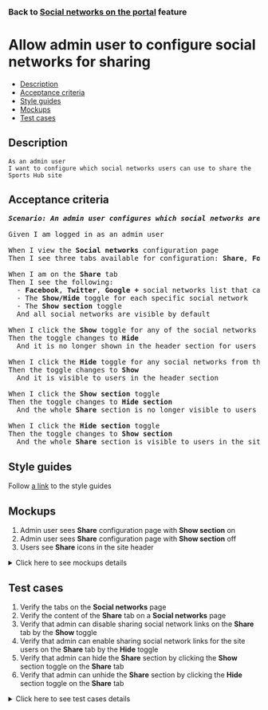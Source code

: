 ### Back to [Social networks on the portal](../../README.md) feature

# Allow admin user to configure social networks for sharing

- [Description](#description)
- [Acceptance criteria](#acceptance-criteria)
- [Style guides](#style-guides)
- [Mockups](#mockups)
- [Test cases](#test-cases)

## Description

    As an admin user
    I want to configure which social networks users can use to share the Sports Hub site

## Acceptance criteria

<pre>
<b><i>Scenario: An admin user configures which social networks are to be shared</i></b>

Given I am logged in as an admin user

When I view the <b>Social networks</b> configuration page
Then I see three tabs available for configuration: <b>Share</b>, <b>Follow</b>, <b>Log in/Sign up</b>

When I am on the <b>Share</b> tab
Then I see the following:
  - <b>Facebook</b>, <b>Twitter</b>, <b>Google +</b> social networks list that can be used for sharing a Sports Hub page
  - The <b>Show/Hide</b> toggle for each specific social network
  - The <b>Show section</b> toggle
  And all social networks are visible by default

When I click the <b>Show</b> toggle for any of the social networks from the list
Then the toggle changes to <b>Hide</b>
  And it is no longer shown in the header section for users

When I click the <b>Hide</b> toggle for any social networks from the list
Then the toggle changes to <b>Show</b>
  And it is visible to users in the header section

When I click the <b>Show section</b> toggle
Then the toggle changes to <b>Hide section</b>
  And the whole <b>Share</b> section is no longer visible to users in the site header

When I click the <b>Hide section</b> toggle
Then the toggle changes to <b>Show section</b>
  And the whole <b>Share</b> section is visible to users in the site header
</pre>

## Style guides

Follow [a link](https://www.figma.com/proto/0zkkf5WC77OSpvyD6YXpFE/Style-guides?page-id=0%3A1&node-id=19%3A5368&viewport=266%2C48%2C0.54&scaling=min-zoom&starting-point-node-id=19%3A5368) to the style guides

## Mockups

1. Admin user sees <b>Share</b> configuration page with <b>Show section</b> on
2. Admin user sees <b>Share</b> configuration page with <b>Show section</b> off
3. Users see <b>Share</b> icons in the site header

<details>
  <summary>Click here to see mockups details</summary>

**1. Admin user sees Share configuration page with Show section on:**

![Admin user sees Share configuration page with Show section on](/sports_hub_portal/desktop_application_features/social_networks/images/sharing_configuration_page.png)

**2. Admin user sees Share configuration page with Show section off:**

![Admin user sees Share configuration page with Show section off](/sports_hub_portal/desktop_application_features/social_networks/images/sharing_configuration_page_section_off.png)

**3. Users see Share icons in the site header:**

![Users see Share icons in the site header](/sports_hub_portal/desktop_application_features/social_networks/images/share_and_follow_on_page.png)

</details>

## Test cases

1. Verify the tabs on the <b>Social networks</b> page
2. Verify the content of the <b>Share</b> tab on a <b>Social networks</b> page
3. Verify that admin can disable sharing social network links on the <b>Share</b> tab by the <b>Show</b> toggle
4. Verify that admin can enable sharing social network links for the site users on the <b>Share</b> tab by the <b>Hide</b> toggle
5. Verify that admin can hide the <b>Share</b> section by clicking the <b>Show</b> section toggle on the <b>Share</b> tab
6. Verify that admin can unhide the <b>Share</b> section by clicking the <b>Hide</b> section toggle on the <b>Share</b> tab

<details>
  <summary>Click here to see test cases details</summary>

### **#1. Verify the tabs on the Social networks page**

|Preconditions|Steps|Expected result
--------------|-----|----------
|- Log in with admin account</br>- Go to the <b>Social networks</b> configuration page|1) Examine the tabs on the page|1) There are three tabs: <b>Share</b>, <b>Follow</b>, <b>Log in/Sign up</b>. The <b>Share</b> tab is active by default|

### **#2. Verify the content of the Share tab on a Social networks page**

|Preconditions|Steps|Expected result
--------------|-----|----------
|- Log in with admin account</br>- Go to the <b>Social networks</b> configuration page|1) Examine the content on the <b>Share</b> tab|1) There is a social network list: <b>Facebook</b>, <b>Twitter</b>, <b>Google +</b>, <b>YouTube</b>. The <b>Show/Hide</b> toggle to activate/deactivate a social network and the <b>Show section</b> toggle|

### **#3. Verify that admin can disable sharing social network links on the Share tab by the Show toggle**

|Preconditions|Steps|Expected result
--------------|-----|----------
|- Log in with admin account</br>- Go to the <b>Social networks</b> configuration page > <b>Share</b> tab|1) Click the <b>Show</b> toggle to disable any social network from the list</br>2) Log out of admin account</br>3) Log in with user account</br>4) Check if the disabled sharing social network is not visible to site users|1) The toggle changed to <b>Hide</b></br>4) The disabled social network is not available|

### **#4. Verify that admin can enable sharing social network links for the site users on the Share tab by the Hide toggle**

|Preconditions|Steps|Expected result
--------------|-----|----------
|- Log in with admin account</br>- Go to the <b>Social networks</b> configuration page > <b>Share</b> tab</br>- Some social networks are disabled|1) Click the <b>Hide</b> toggle to enable disabled social network from the list</br>2) Log out of admin account</br>3) Log in with user account</br>4) Check if the enabled social network is visible to site users|1) The toggle changed to <b>Show</b></br>4) The enabled social network is available for sharing|

### **#5. Verify that admin can hide the Share section by clicking the Show section toggle on the Share tab**

|Preconditions|Steps|Expected result
--------------|-----|----------
|- Log in with admin account</br>- Go to the <b>Social networks</b> configuration page > <b>Share</b> tab</br>- The <b>Show section</b> toggle is active|1) Click the <b>Show section</b> toggle</br>2) Log out of admin account</br>3) Log in with user account</br>4) Check if <b>Share</b> section is present|1) The toggle changed to <b>Hide section</b></br>4) The <b>Share</b> section is not visible to users|

### **#6. Verify that admin can unhide the Share section by clicking the Hide section toggle on the Share tab**

|Preconditions|Steps|Expected result
--------------|-----|----------
|- Log in with admin account</br>- Go to the <b>Social networks</b> configuration page > <b>Share</b> tab</br>- The <b>Hide section</b> toggle is shown|1) Click the <b>Hide section</b> toggle</br>2) Log out of admin account</br>3) Log in with user account</br>4) Check if <b>Share</b> section is present|1) The toggle changed to <b>Show section</b></br>4) The <b>Share</b> section is visible to users|

</details>
